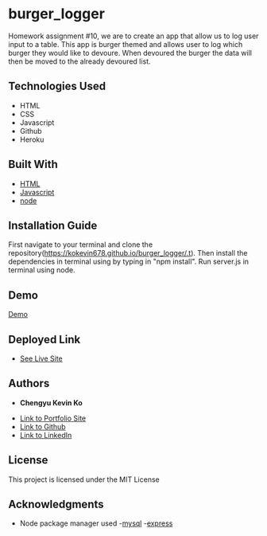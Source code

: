 # burger_logger

Homework assignment #10, we are to create an app that allow us to log user input to a table. This app is burger themed and allows user to log which burger they would like to devoure. When devoured the burger the data will then be moved to the already devoured list. 


## Technologies Used
- HTML
- CSS
- Javascript
- Github
- Heroku


## Built With

* [HTML](https://developer.mozilla.org/en-US/docs/Web/HTML)
* [Javascript](https://developer.mozilla.org/en-US/docs/Web/JavaScript)
* [node](https://nodejs.org/dist/latest-v12.x/docs/api/)

## Installation Guide

First navigate to your terminal and clone the repository(https://kokevin678.github.io/burger_logger/.t). Then install the dependencies in terminal using by typing in "npm install". Run server.js in terminal using node. 


## Demo
[Demo](assets/gif/burger_time.gif)


## Deployed Link

* [See Live Site](https://still-brushlands-94524.herokuapp.com/)


## Authors

* **Chengyu Kevin Ko** 

- [Link to Portfolio Site](#)
- [Link to Github](https://github.com/kokevin678)
- [Link to LinkedIn](https://www.linkedin.com/)


## License

This project is licensed under the MIT License 

## Acknowledgments

* Node package manager used
-[mysql](https://www.npmjs.com/package/mysql)
-[express](https://www.npmjs.com/package/express)
